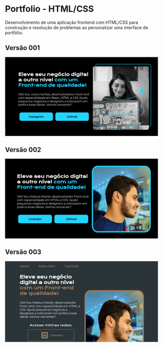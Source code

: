 # Portfolio - HTML/CSS

Desenvolvimento de uma aplicação frontend com HTML/CSS para construção e resolução de problemas ao personalizar uma interface de portfólio.

## Versão 001

<img src="img/captura.png"/>

## Versão 002

<img src="img/captura-2.png"/>

## Versão 003

<img src="assets/video-portfolio.gif"/>